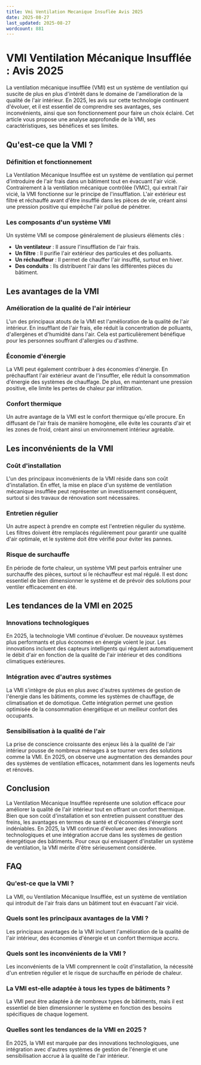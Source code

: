 ```yaml
---
title: Vmi Ventilation Mecanique Insuflée Avis 2025
date: 2025-08-27
last_updated: 2025-08-27
wordcount: 881
---
```


# VMI Ventilation Mécanique Insufflée : Avis 2025

La ventilation mécanique insufflée (VMI) est un système de ventilation qui suscite de plus en plus d'intérêt dans le domaine de l'amélioration de la qualité de l'air intérieur. En 2025, les avis sur cette technologie continuent d'évoluer, et il est essentiel de comprendre ses avantages, ses inconvénients, ainsi que son fonctionnement pour faire un choix éclairé. Cet article vous propose une analyse approfondie de la VMI, ses caractéristiques, ses bénéfices et ses limites.

## Qu'est-ce que la VMI ?

### Définition et fonctionnement

La Ventilation Mécanique Insufflée est un système de ventilation qui permet d'introduire de l'air frais dans un bâtiment tout en évacuant l'air vicié. Contrairement à la ventilation mécanique contrôlée (VMC), qui extrait l'air vicié, la VMI fonctionne sur le principe de l'insufflation. L'air extérieur est filtré et réchauffé avant d'être insufflé dans les pièces de vie, créant ainsi une pression positive qui empêche l'air pollué de pénétrer.

### Les composants d'un système VMI

Un système VMI se compose généralement de plusieurs éléments clés :

- **Un ventilateur** : Il assure l'insufflation de l'air frais.
- **Un filtre** : Il purifie l'air extérieur des particules et des polluants.
- **Un réchauffeur** : Il permet de chauffer l'air insufflé, surtout en hiver.
- **Des conduits** : Ils distribuent l'air dans les différentes pièces du bâtiment.

## Les avantages de la VMI

### Amélioration de la qualité de l'air intérieur

L'un des principaux atouts de la VMI est l'amélioration de la qualité de l'air intérieur. En insufflant de l'air frais, elle réduit la concentration de polluants, d'allergènes et d'humidité dans l'air. Cela est particulièrement bénéfique pour les personnes souffrant d'allergies ou d'asthme.

### Économie d'énergie

La VMI peut également contribuer à des économies d'énergie. En préchauffant l'air extérieur avant de l'insuffler, elle réduit la consommation d'énergie des systèmes de chauffage. De plus, en maintenant une pression positive, elle limite les pertes de chaleur par infiltration.

### Confort thermique

Un autre avantage de la VMI est le confort thermique qu'elle procure. En diffusant de l'air frais de manière homogène, elle évite les courants d'air et les zones de froid, créant ainsi un environnement intérieur agréable.

## Les inconvénients de la VMI

### Coût d'installation

L'un des principaux inconvénients de la VMI réside dans son coût d'installation. En effet, la mise en place d'un système de ventilation mécanique insufflée peut représenter un investissement conséquent, surtout si des travaux de rénovation sont nécessaires.

### Entretien régulier

Un autre aspect à prendre en compte est l'entretien régulier du système. Les filtres doivent être remplacés régulièrement pour garantir une qualité d'air optimale, et le système doit être vérifié pour éviter les pannes.

### Risque de surchauffe

En période de forte chaleur, un système VMI peut parfois entraîner une surchauffe des pièces, surtout si le réchauffeur est mal régulé. Il est donc essentiel de bien dimensionner le système et de prévoir des solutions pour ventiler efficacement en été.

## Les tendances de la VMI en 2025

### Innovations technologiques

En 2025, la technologie VMI continue d'évoluer. De nouveaux systèmes plus performants et plus économes en énergie voient le jour. Les innovations incluent des capteurs intelligents qui régulent automatiquement le débit d'air en fonction de la qualité de l'air intérieur et des conditions climatiques extérieures.

### Intégration avec d'autres systèmes

La VMI s'intègre de plus en plus avec d'autres systèmes de gestion de l'énergie dans les bâtiments, comme les systèmes de chauffage, de climatisation et de domotique. Cette intégration permet une gestion optimisée de la consommation énergétique et un meilleur confort des occupants.

### Sensibilisation à la qualité de l'air

La prise de conscience croissante des enjeux liés à la qualité de l'air intérieur pousse de nombreux ménages à se tourner vers des solutions comme la VMI. En 2025, on observe une augmentation des demandes pour des systèmes de ventilation efficaces, notamment dans les logements neufs et rénovés.

## Conclusion

La Ventilation Mécanique Insufflée représente une solution efficace pour améliorer la qualité de l'air intérieur tout en offrant un confort thermique. Bien que son coût d'installation et son entretien puissent constituer des freins, les avantages en termes de santé et d'économies d'énergie sont indéniables. En 2025, la VMI continue d'évoluer avec des innovations technologiques et une intégration accrue dans les systèmes de gestion énergétique des bâtiments. Pour ceux qui envisagent d'installer un système de ventilation, la VMI mérite d'être sérieusement considérée.

## FAQ

### Qu'est-ce que la VMI ?

La VMI, ou Ventilation Mécanique Insufflée, est un système de ventilation qui introduit de l'air frais dans un bâtiment tout en évacuant l'air vicié.

### Quels sont les principaux avantages de la VMI ?

Les principaux avantages de la VMI incluent l'amélioration de la qualité de l'air intérieur, des économies d'énergie et un confort thermique accru.

### Quels sont les inconvénients de la VMI ?

Les inconvénients de la VMI comprennent le coût d'installation, la nécessité d'un entretien régulier et le risque de surchauffe en période de chaleur.

### La VMI est-elle adaptée à tous les types de bâtiments ?

La VMI peut être adaptée à de nombreux types de bâtiments, mais il est essentiel de bien dimensionner le système en fonction des besoins spécifiques de chaque logement.

### Quelles sont les tendances de la VMI en 2025 ?

En 2025, la VMI est marquée par des innovations technologiques, une intégration avec d'autres systèmes de gestion de l'énergie et une sensibilisation accrue à la qualité de l'air intérieur.